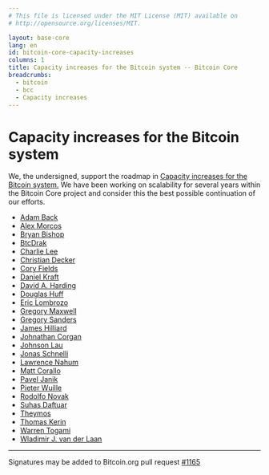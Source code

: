```yaml
---
# This file is licensed under the MIT License (MIT) available on
# http://opensource.org/licenses/MIT.

layout: base-core
lang: en
id: bitcoin-core-capacity-increases
columns: 1
title: Capacity increases for the Bitcoin system -- Bitcoin Core
breadcrumbs:
  - bitcoin
  - bcc
  - Capacity increases
---
```

# Capacity increases for the Bitcoin system

We, the undersigned, support the roadmap in [Capacity increases for the
Bitcoin system.][1]  We have been working on
scalability for several years within the Bitcoin Core project and
consider this the best possible continuation of our efforts.

- [Adam Back](https://github.com/adam3us)
- [Alex Morcos](https://github.com/morcos)
- [Bryan Bishop](https://github.com/kanzure)
- [BtcDrak](https://github.com/btcdrak)
- [Charlie Lee](https://github.com/coblee)
- [Christian Decker](https://github.com/cdecker)
- [Cory Fields](https://github.com/theuni)
- [Daniel Kraft](https://github.com/domob1812)
- [David A. Harding](https://github.com/harding)
- [Douglas Huff](https://github.com/jrmithdobbs)
- [Eric Lombrozo](https://github.com/CodeShark)
- [Gregory Maxwell](https://github.com/gmaxwell)
- [Gregory Sanders](https://github.com/instagibbs)
- [James Hilliard](https://github.com/jameshilliard)
- [Johnathan Corgan](https://github.com/jmcorgan)
- [Johnson Lau](https://github.com/jl2012)
- [Jonas Schnelli](https://github.com/jonasschnelli)
- [Lawrence Nahum](https://github.com/greenaddress)
- [Matt Corallo](https://github.com/TheBlueMatt)
- [Pavel Janik](https://github.com/paveljanik)
- [Pieter Wuille](https://github.com/sipa)
- [Rodolfo Novak](https://github.com/nvk)
- [Suhas Daftuar](https://github.com/sdaftuar)
- [Theymos](https://github.com/theymos)
- [Thomas Kerin](https://github.com/afk11)
- [Warren Togami](https://github.com/wtogami)
- [Wladimir J. van der Laan](https://github.com/laanwj)

---

Signatures may be added to Bitcoin.org pull request [#1165](https://github.com/bitcoin-dot-org/bitcoin.org/pull/1165)

[1]: https://lists.linuxfoundation.org/pipermail/bitcoin-dev/2015-December/011865.html
